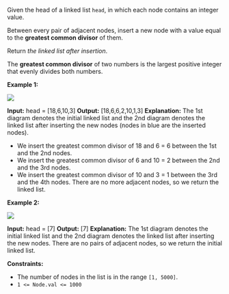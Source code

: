 
Given the head of a linked list  `head`, in which each node contains an integer value.

Between every pair of adjacent nodes, insert a new node with a value equal to the  **greatest common divisor**  of them.

Return  _the linked list after insertion_.

The  **greatest common divisor**  of two numbers is the largest positive integer that evenly divides both numbers.

**Example 1:**

![](https://assets.leetcode.com/uploads/2023/07/18/ex1_copy.png)

**Input:** head = [18,6,10,3]
**Output:** [18,6,6,2,10,1,3]
**Explanation:** The 1st diagram denotes the initial linked list and the 2nd diagram denotes the linked list after inserting the new nodes (nodes in blue are the inserted nodes).
- We insert the greatest common divisor of 18 and 6 = 6 between the 1st and the 2nd nodes.
- We insert the greatest common divisor of 6 and 10 = 2 between the 2nd and the 3rd nodes.
- We insert the greatest common divisor of 10 and 3 = 1 between the 3rd and the 4th nodes.
There are no more adjacent nodes, so we return the linked list.

**Example 2:**

![](https://assets.leetcode.com/uploads/2023/07/18/ex2_copy1.png)

**Input:** head = [7]
**Output:** [7]
**Explanation:** The 1st diagram denotes the initial linked list and the 2nd diagram denotes the linked list after inserting the new nodes.
There are no pairs of adjacent nodes, so we return the initial linked list.

**Constraints:**

-   The number of nodes in the list is in the range  `[1, 5000]`.
-   `1 <= Node.val <= 1000`
